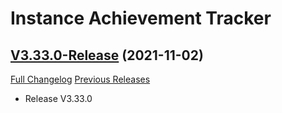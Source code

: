# Instance Achievement Tracker

## [V3.33.0-Release](https://github.com/Dragnogd/Instance-Achievement-Tracker/tree/V3.33.0-Release) (2021-11-02)
[Full Changelog](https://github.com/Dragnogd/Instance-Achievement-Tracker/commits/V3.33.0-Release) [Previous Releases](https://github.com/Dragnogd/Instance-Achievement-Tracker/releases)

- Release V3.33.0  
